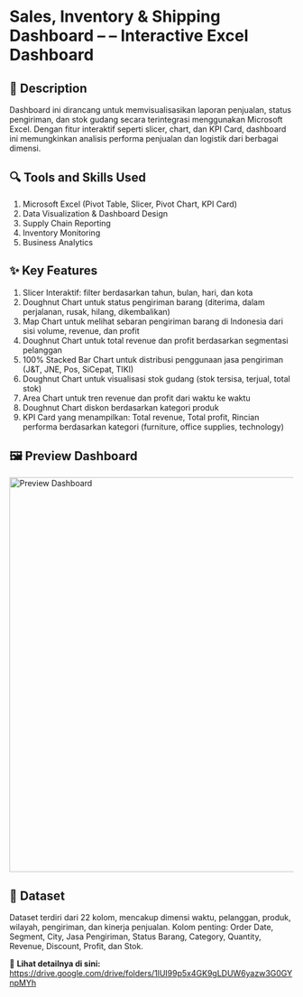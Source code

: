 # **Sales, Inventory & Shipping Dashboard – – Interactive Excel Dashboard**

## 🎯 **Description**
Dashboard ini dirancang untuk memvisualisasikan laporan penjualan, status pengiriman, dan stok gudang secara terintegrasi menggunakan Microsoft Excel. Dengan fitur interaktif seperti slicer, chart, dan KPI Card, dashboard ini memungkinkan analisis performa penjualan dan logistik dari berbagai dimensi.
## 🔍 **Tools and Skills Used**
1. Microsoft Excel (Pivot Table, Slicer, Pivot Chart, KPI Card)
2. Data Visualization & Dashboard Design
3. Supply Chain Reporting
4. Inventory Monitoring
5. Business Analytics
## ✨ **Key Features**
1. Slicer Interaktif: filter berdasarkan tahun, bulan, hari, dan kota
2. Doughnut Chart untuk status pengiriman barang (diterima, dalam perjalanan, rusak, hilang, dikembalikan)
3. Map Chart untuk melihat sebaran pengiriman barang di Indonesia dari sisi volume, revenue, dan profit
4. Doughnut Chart untuk total revenue dan profit berdasarkan segmentasi pelanggan
5. 100% Stacked Bar Chart untuk distribusi penggunaan jasa pengiriman (J&T, JNE, Pos, SiCepat, TIKI)
6. Doughnut Chart untuk visualisasi stok gudang (stok tersisa, terjual, total stok)
7. Area Chart untuk tren revenue dan profit dari waktu ke waktu
8. Doughnut Chart diskon berdasarkan kategori produk
9. KPI Card yang menampilkan: Total revenue, Total profit, Rincian performa berdasarkan kategori (furniture, office supplies, technology)
## 🖼️ **Preview Dashboard**
<img src="https://drive.google.com/uc?export=view&id=1auyz5K3MOEEOzX_N9rd0FhP-Sm9KyZKI" alt="Preview Dashboard" width="700"/>

## 📁 **Dataset** 
Dataset terdiri dari 22 kolom, mencakup dimensi waktu, pelanggan, produk, wilayah, pengiriman, dan kinerja penjualan. Kolom penting: Order Date, Segment, City, Jasa Pengiriman, Status Barang, Category, Quantity, Revenue, Discount, Profit, dan Stok.

🔗 **Lihat detailnya di sini:** 
https://drive.google.com/drive/folders/1lUI99p5x4GK9gLDUW6yazw3G0GYnpMYh 
